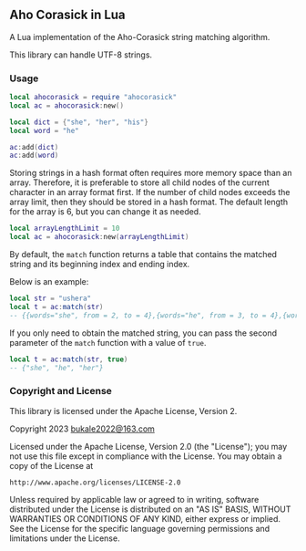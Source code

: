 ## Aho Corasick in Lua

A Lua implementation of the Aho-Corasick string matching algorithm.

This library can handle UTF-8 strings.

### Usage

```lua
local ahocorasick = require "ahocorasick"
local ac = ahocorasick:new()

local dict = {"she", "her", "his"}
local word = "he"

ac:add(dict)
ac:add(word)
```
Storing strings in a hash format often requires more memory space than an array. Therefore, it is preferable to store all child nodes of the current character in an array format first. If the number of child nodes exceeds the array limit, then they should be stored in a hash format. The default length for the array is 6, but you can change it as needed.

```lua
local arrayLengthLimit = 10
local ac = ahocorasick:new(arrayLengthLimit)
```

By default, the `match` function returns a table that contains the matched string and its beginning index and ending index.

Below is an example:

```lua
local str = "ushera"
local t = ac:match(str)
-- {{words="she", from = 2, to = 4},{words="he", from = 3, to = 4},{words="her", from = 3, to = 5}}
```

If you only need to obtain the matched string, you can pass the second parameter of the `match` function with a value of `true`.

```lua
local t = ac:match(str, true)
-- {"she", "he", "her"}
```


### Copyright and License

This library is licensed under the Apache License, Version 2.

Copyright 2023 bukale2022@163.com

Licensed under the Apache License, Version 2.0 (the "License");
you may not use this file except in compliance with the License.
You may obtain a copy of the License at

    http://www.apache.org/licenses/LICENSE-2.0

Unless required by applicable law or agreed to in writing, software
distributed under the License is distributed on an "AS IS" BASIS,
WITHOUT WARRANTIES OR CONDITIONS OF ANY KIND, either express or implied.
See the License for the specific language governing permissions and
limitations under the License.
